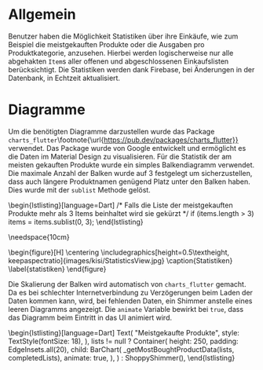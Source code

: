 # Allgemein

Benutzer haben die Möglichkeit Statistiken über ihre Einkäufe, wie zum Beispiel
die meistgekauften Produkte oder die Ausgaben pro Produktkategorie, anzusehen. Hierbei 
werden logischerweise nur alle abgehakten `Item`s aller offenen und abgeschlossenen Einkaufslisten
berücksichtigt. Die Statistiken werden dank Firebase, bei Änderungen in der Datenbank, in Echtzeit 
aktualisiert.

# Diagramme

Um die benötigten Diagramme darzustellen wurde das Package `charts_flutter`\footnote{\url{https://pub.dev/packages/charts_flutter}} verwendet.
Das Package wurde von Google entwickelt und ermöglicht es die Daten im Material Design zu visualisieren.
Für die Statistik der am meisten gekauften Produkte wurde ein simples Balkendiagramm verwendet. Die maximale Anzahl
der Balken wurde auf 3 festgelegt um sicherzustellen, dass auch längere Produktnamen genügend Platz unter 
den Balken haben. Dies wurde mit der `sublist` Methode gelöst.

\begin{lstlisting}[language=Dart]
    /*  Falls die Liste der meistgekauften Produkte mehr 
        als 3 Items beinhaltet wird sie gekürzt */
    if (items.length > 3) items = items.sublist(0, 3);
\end{lstlisting}

\needspace{10cm}


\begin{figure}[H]
\centering
\includegraphics[height=0.5\textheight, keepaspectratio]{images/kisi/StatisticsView.jpg}
\caption{Statistiken}
\label{statistiken}
\end{figure}


Die Skalierung der Balken wird automatisch von `charts_flutter` gemacht. Da es bei schlechter Internetverbindung zu
Verzögerungen beim Laden der Daten kommen kann, wird, bei fehlenden Daten, ein Shimmer anstelle eines leeren Diagramms angezeigt.
Die `animate` Variable bewirkt bei `true`, dass das Diagramm beim Eintritt in das UI animiert wird.

\begin{lstlisting}[language=Dart]
    Text(
        "Meistgekaufte Produkte",
        style: TextStyle(fontSize: 18),
    ),
    lists != null
        ? Container(
            height: 250,
            padding: EdgeInsets.all(20),
            child: BarChart(
                _getMostBoughtProductData(lists, completedLists),
                animate: true,
            ),
        )
        : ShoppyShimmer(),
\end{lstlisting}
